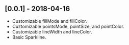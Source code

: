 ## [0.0.1] - 2018-04-16

* Customizable fillMode and fillColor.
* Cuztomizable pointsMode, pointSize, and pointColor.
* Customizable lineWidth and lineColor.
* Basic Sparkline.
